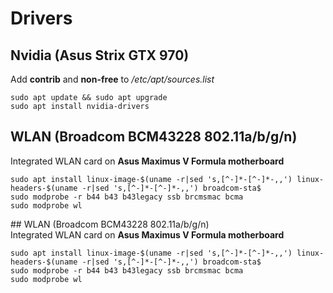# Drivers

## Nvidia (Asus Strix GTX 970)
Add **contrib** and **non-free** to */etc/apt/sources.list*

```
sudo apt update && sudo apt upgrade
sudo apt install nvidia-drivers
```

## WLAN (Broadcom BCM43228 802.11a/b/g/n)
Integrated WLAN card on **Asus Maximus V Formula motherboard**

```
sudo apt install linux-image-$(uname -r|sed 's,[^-]*-[^-]*-,,') linux-headers-$(uname -r|sed 's,[^-]*-[^-]*-,,') broadcom-sta$
sudo modprobe -r b44 b43 b43legacy ssb brcmsmac bcma
sudo modprobe wl
```


## WLAN (Broadcom BCM43228 802.11a/b/g/n)  
Integrated WLAN card on **Asus Maximus V Formula motherboard**

```
sudo apt install linux-image-$(uname -r|sed 's,[^-]*-[^-]*-,,') linux-headers-$(uname -r|sed 's,[^-]*-[^-]*-,,') broadcom-sta$
sudo modprobe -r b44 b43 b43legacy ssb brcmsmac bcma
sudo modprobe wl
```
